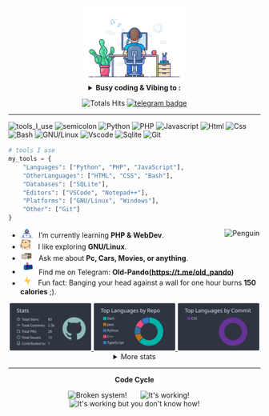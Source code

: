<div align="center" width="50">

<br>
<img src="https://github.com/OldPando/OldPando/blob/main/images/dev-working_rounded.gif?raw=true" href="https://github.com/OldPando" alt="Workspace"  width="40%"/><br> 

<details>
<p><strong> <summary>  Busy coding & Vibing to :   </summary> </strong></p>

<be>

</details>

![Totals Hits](https://komarev.com/ghpvc/?username=OldPando&style=flat&color=orange&label=PROFILE+VIEWS)
[![telegram badge](https://img.shields.io/badge/Old-Pando-grey?style=flat&logo=telegram)](https://t.me/Old_Pando) <br>
</div>

<hr></hr>

![tools_I_use](https://img.shields.io/badge/-%F0%9F%9A%80%20Tools%20I%20use-orange)
![semicolon](https://img.shields.io/badge/-%3A-orange)
![Python](https://img.shields.io/badge/Python-FFD43B?style=flat&logo=python&logoColor=darkgreen)
![PHP](https://img.shields.io/badge/PHP-Laravel-purple)
![Javascript](https://img.shields.io/badge/JavaScript-323330?style=flat&logo=javascript&logoColor=F7DF1E)
![Html](https://img.shields.io/badge/HTML5-E34F26?style=flat&logo=html5&logoColor=white)
![Css](https://img.shields.io/badge/CSS3-1572B6?style=flat&logo=css3&logoColor=white)
![Bash](https://img.shields.io/badge/GNU%20Bash-4EAA25?style=flat&logo=GNU%20Bash&logoColor=white)
![GNU/Linux](https://img.shields.io/badge/Linux-FCC624?style=flat&logo=linux&logoColor=black)
![Vscode](https://img.shields.io/badge/Visual_Studio_Code-0078D4?style=flat&logo=visual%20studio%20code&logoColor=white)
![Sqlite](https://img.shields.io/badge/SQLite-07405E?style=flat&logo=sqlite&logoColor=white)
![Git](https://img.shields.io/badge/GIT-E44C30?style=flat&logo=git&logoColor=white)

```python
# tools I use
my_tools = {
    "Languages": ["Python", "PHP", "JavaScript"],
	"OtherLanguages": ["HTML", "CSS", "Bash"],
    "Databases": ["SQLite"],
    "Editors": ["VSCode", "Notepad++"],
    "Platforms": ["GNU/Linux", "Windows"],
    "Other": ["Git"]
}
```

-  <img alt="GIF" src="https://github.com/OldPando/OldPando/blob/main/images/Developer.gif" width="25" /> &nbsp; I’m currently learning **PHP & WebDev**. <img align="right" src="https://raw.githubusercontent.com/Tarikul-Islam-Anik/Animated-Fluent-Emojis/master/Emojis/Animals/Penguin.png" alt="Penguin" width="15%" /><br>
- <img src="https://github.com/OldPando/OldPando/blob/main/images/hyperkitty.gif?raw=true" width="20" />&nbsp;&nbsp;&nbsp; I like exploring **GNU/Linux**. <br>
- <img src="https://github.com/OldPando/OldPando/blob/main/images/message.gif?raw=true" width="25" />&nbsp;&nbsp; Ask me about **Pc, Cars, Movies, or anything**. <br>
- <img src="https://github.com/OldPando/OldPando/blob/main/images/letterbox.gif?raw=true" width="25" /> &nbsp; Find me on Telegram: **Old-Pando(https://t.me/old_pando)**<br>
- &nbsp;&nbsp;<img src="https://github.com/OldPando/OldPando/blob/main/images/lightning.gif?raw=true" width="12" />&nbsp;&nbsp;&nbsp;&nbsp;Fun fact: Banging your head against a wall for one hour burns **150 calories** ;).<br>

<div align="center" >
<a  href="https://github.com/OldPando">

<img src="https://raw.githubusercontent.com/SP-XD/profile-summary-cards/master/profile-summary-card-output/nord_dark/3-stats.svg" width="32.5%">
<img src="https://raw.githubusercontent.com/SP-XD/profile-summary-cards/master/profile-summary-card-output/nord_dark/1-repos-per-language.svg" width="32.5%">
<img src="https://raw.githubusercontent.com/SP-XD/profile-summary-cards/master/profile-summary-card-output/nord_dark/2-most-commit-language.svg" width="32.5%">

</a>

<details>
  <summary>More stats</summary>
  
<img align="center" src="https://raw.githubusercontent.com/Tarikul-Islam-Anik/Animated-Fluent-Emojis/master/Emojis/Smilies/Astonished%20Face.pnghttps://raw.githubusercontent.com/Tarikul-Islam-Anik/Animated-Fluent-Emojis/master/Emojis/Smilies/Astonished%20Face.pnghttps://raw.githubusercontent.com/Tarikul-Islam-Anik/Animated-Fluent-Emojis/master/Emojis/Smilies/Astonished%20Face.pnghttps://raw.githubusercontent.com/Tarikul-Islam-Anik/Animated-Fluent-Emojis/master/Emojis/Smilies/Astonished%20Face.pnghttps://raw.githubusercontent.com/Tarikul-Islam-Anik/Animated-Fluent-Emojis/master/Emojis/Smilies/Astonished%20Face.pnghttps://raw.githubusercontent.com/Tarikul-Islam-Anik/Animated-Fluent-Emojis/master/Emojis/Smilies/Astonished%20Face.pnghttps://raw.githubusercontent.com/Tarikul-Islam-Anik/Animated-Fluent-Emojis/master/Emojis/Smilies/Astonished%20Face.png" >

</details>
  
<hr></hr>

**Code Cycle**<br>

<img src="https://raw.githubusercontent.com/Tarikul-Islam-Anik/Animated-Fluent-Emojis/master/Emojis/Smilies/Face%20with%20Spiral%20Eyes.png" width="10%" alt="Broken system!"/>
&nbsp;&nbsp;&nbsp;&nbsp;&nbsp;
<img src="https://raw.githubusercontent.com/Tarikul-Islam-Anik/Animated-Fluent-Emojis/master/Emojis/Smilies/Relieved%20Face.png" width="10%" alt="It's working!"/>
&nbsp;&nbsp;&nbsp;&nbsp;&nbsp;
<img src="https://raw.githubusercontent.com/Tarikul-Islam-Anik/Animated-Fluent-Emojis/master/Emojis/Smilies/Astonished%20Face.png" width="10%" alt="It's working but you don't know how!"/><br>


<!--img src="https://github.com/SP-XD/SP-XD/blob/main/images/this_page_is.gif?raw=true"  width="40%"/-->

</div>


